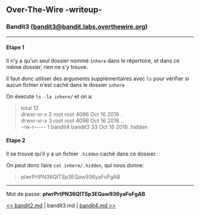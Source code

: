 ## Over-The-Wire -writeup-
### Bandit3 (bandit3@bandit.labs.overthewire.org)

---
#### Etape 1

Il n'y a qu'un seul dossier nommé `inhere` dans le répertoire, et dans ce même dossier, rien ne s'y trouve.

Il faut donc utiliser des arguments supplémentaires avec `ls` pour vérifier si aucun fichier n'est caché dans le dossier `inhere`

On éxecute `ls -la inhere/` et on a:
>total 12  
>drwxr-xr-x 2 root    root    4096 Oct 16  2018 .  
>drwxr-xr-x 3 root    root    4096 Oct 16  2018 ..  
>-rw-r----- 1 bandit4 bandit3   33 Oct 16  2018 .hidden  

#### Etape 2

Il se trouve qu'il y a un fichier `.hidden` caché dans ce dossier.

On peut donc faire `cat inhere/.hidden`, qui nous donne:
> pIwrPrtPN36QITSp3EQaw936yaFoFgAB

---
Mot de passe: **pIwrPrtPN36QITSp3EQaw936yaFoFgAB**

[<< bandit2.md](bandit2.md) | bandit3.md | [bandit4.md >>](bandit4.md)
